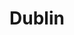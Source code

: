 ---
title: "Dublin"
hashtag: dublin
layout: hashtag
subdivision-of:
  - Ireland
tags:
  - City
  - Ireland
---